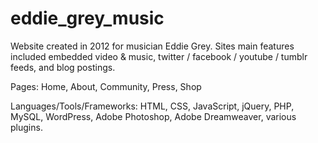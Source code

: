 # eddie_grey_music

Website created in 2012 for musician Eddie Grey.  Sites main features included embedded video & music, twitter / facebook / youtube / tumblr feeds, and blog postings.

Pages:  Home, About, Community, Press, Shop

Languages/Tools/Frameworks:  HTML, CSS, JavaScript, jQuery, PHP, MySQL, WordPress, Adobe Photoshop, Adobe Dreamweaver, various plugins.